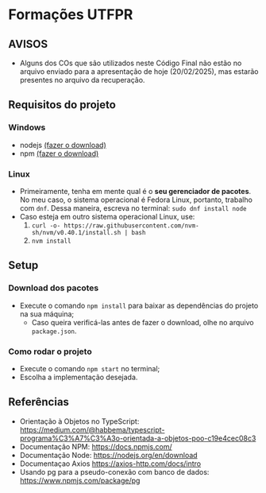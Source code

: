 # Formações UTFPR

## AVISOS

 - Alguns dos COs que são utilizados neste Código Final não estão no arquivo enviado para a apresentação de hoje (20/02/2025), mas estarão presentes no arquivo da recuperação.

## Requisitos do projeto

### Windows

- nodejs [(fazer o download)](https://nodejs.org/en/download)
- npm [(fazer o download)](https://docs.npmjs.com/downloading-and-installing-node-js-and-npm/)

### Linux

- Primeiramente, tenha em mente qual é o **seu gerenciador de pacotes**. No meu caso, o sistema operacional é Fedora Linux, portanto, trabalho com `dnf`. Dessa maneira, escreva no terminal: `sudo dnf install node`
- Caso esteja em outro sistema operacional Linux, use:
  1. `curl -o- https://raw.githubusercontent.com/nvm-sh/nvm/v0.40.1/install.sh | bash`
  2. `nvm install`

## Setup

### Download dos pacotes

- Execute o comando `npm install` para baixar as dependências do projeto na sua máquina;
  - Caso queira verificá-las antes de fazer o download, olhe no arquivo `package.json`.

### Como rodar o projeto

- Execute o comando `npm start` no terminal;
- Escolha a implementação desejada.

## Referências

- Orientação à Objetos no TypeScript: <https://medium.com/@habbema/typescript-programa%C3%A7%C3%A3o-orientada-a-objetos-poo-c19e4cec08c3>
- Documentação NPM: <https://docs.npmjs.com/>
- Documentação Node: <https://nodejs.org/en/download>
- Documentaçao Axios <https://axios-http.com/docs/intro>
- Usando pg para a pseudo-conexão com banco de dados: <https://www.npmjs.com/package/pg>
